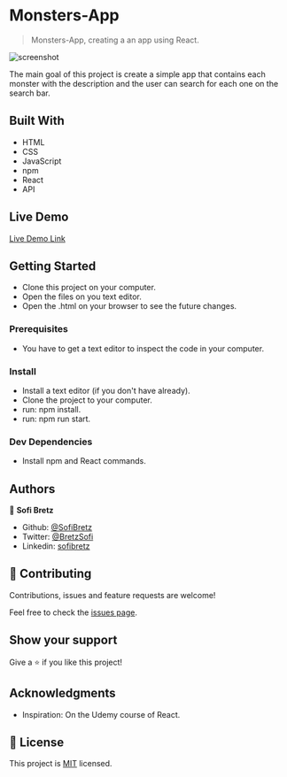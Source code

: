 # Monsters-App

> Monsters-App, creating a an app using React.

![screenshot](https://i.imgur.com/Af4r0PL.png)

The main goal of this project is create a simple app that contains each monster with the description and the user can search for each one on the search bar.

## Built With

- HTML
- CSS
- JavaScript
- npm
- React
- API

## Live Demo

[Live Demo Link](https://monster-app-test.herokuapp.com/)

## Getting Started

- Clone this project on your computer.
- Open the files on you text editor.
- Open the .html on your browser to see the future changes.

### Prerequisites

- You have to get a text editor to inspect the code in your computer.

### Install

- Install a text editor (if you don't have already).
- Clone the project to your computer.
- run: npm install.
- run: npm run start.

### Dev Dependencies

- Install npm and React commands.

## Authors

👤 **Sofi Bretz**

- Github: [@SofiBretz](https://github.com/SofiBretz)
- Twitter: [@BretzSofi](https://twitter.com/BretzSofi)
- Linkedin: [sofibretz](https://www.linkedin.com/in/sofibretz/)

## 🤝 Contributing

Contributions, issues and feature requests are welcome!

Feel free to check the [issues page](issues/).

## Show your support

Give a ⭐️ if you like this project!

## Acknowledgments

- Inspiration: On the Udemy course of React. 

## 📝 License

This project is [MIT](lic.url) licensed.
